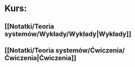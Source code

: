 # Kurs:
## [[Notatki/Teoria systemów/Wykłady/Wykłady|Wykłady]]
## [[Notatki/Teoria systemów/Ćwiczenia/Ćwiczenia|Ćwiczenia]]

